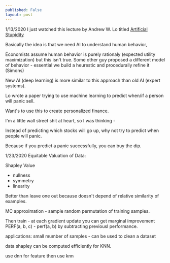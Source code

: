 ```yaml
---
published: False
layout: post
---
```


1/13/2020
I just watched this lecture by Andrew W. Lo titled [Artificial Stupidity](https://www.youtube.com/watch?v=zqw1nmJ7XZM&t=3957s)

Basically the idea is that we need AI to understand human behavior, 

Economists assume human behavior is purely rationaly (expected utility maximization) but this isn't true. 
Some other guy proposed a different model of behavior - essential we build a heurestic and procedurally refine it (Simons)

New AI (deep learning) is more similar to this approach than old AI (expert systems). 

Lo wrote a paper trying to use machine learning to predict when/if a person will panic sell. 

Want's to use this to create personalized finance. 

I'm a little wall street shit at heart, so I was thinking -

Instead of predicting which stocks will go up, why not try to predict when people will panic. 

Because if you predict a panic successfully, you can buy the dip. 


1/23/2020
Equitable Valuation of Data:

Shapley Value
- nullness
- symmetry
- linearity

Better than leave one out because doesn't depend of relative similarity of examples. 

MC approximation - sample random permutation of training samples. 

Then train - at each gradient update you can get marginal improvement PERF(a, b, c) - perf(a, b) by subtracting previousl performance.

applications:
small mumber of samples - can be used to clean a dataset

data shapley can be computed efficiently for KNN. 

use dnn for feature then use knn

